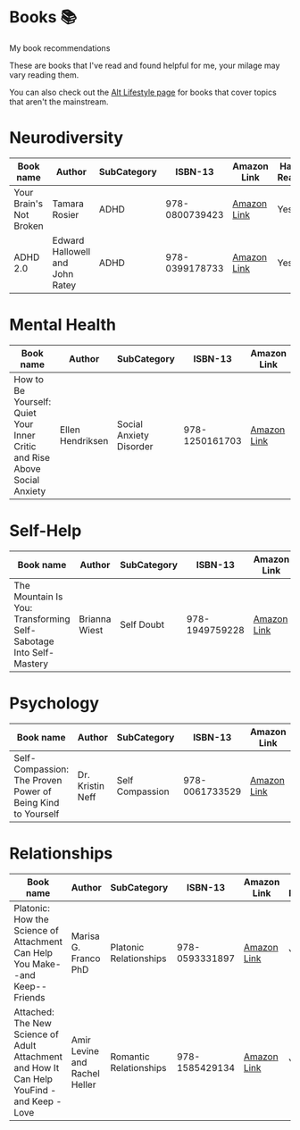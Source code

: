 # Books :books:
My book recommendations

These are books that I've read and found helpful for me, your milage may vary reading them.

You can also check out the [Alt Lifestyle page][Alt_Lifestyle Ref] for books that cover topics that aren't the mainstream.

# Neurodiversity
| Book name | Author | SubCategory | ISBN-13 | Amazon Link | Have Read? |
| ------------- | ------------- | ------------- | ------------- | ------------- | ------------- |
| Your Brain's Not Broken | Tamara Rosier | ADHD | 978-0800739423 | [Amazon Link](https://www.amazon.com/Your-Brains-Not-Broken-Strategies/dp/0800739426) | Yes |
| ADHD 2.0 | Edward Hallowell and John Ratey | ADHD | 978-0399178733 | [Amazon Link](https://www.amazon.com/ADHD-2-0-Essential-Strategies-Distraction/dp/0399178732) | Yes | 

# Mental Health
| Book name | Author | SubCategory | ISBN-13 | Amazon Link | Have Read? |
| ------------- | ------------- | ------------- | ------------- | ------------- | ------------- |
| How to Be Yourself: Quiet Your Inner Critic and Rise Above Social Anxiety | Ellen Hendriksen | Social Anxiety Disorder | 978-1250161703 | [Amazon Link](https://www.amazon.com/How-Be-Yourself-Critic-Anxiety/dp/1250161703) | Yes |

# Self-Help
| Book name | Author | SubCategory | ISBN-13 | Amazon Link | Have Read? |
| ------------- | ------------- | ------------- | ------------- | ------------- | ------------- |
| The Mountain Is You: Transforming Self-Sabotage Into Self-Mastery | Brianna Wiest | Self Doubt | 978-1949759228 | [Amazon Link](https://www.amazon.com/gp/product/1949759229) | Yes |

# Psychology
| Book name | Author | SubCategory | ISBN-13 | Amazon Link | Have Read? |
| ------------- | ------------- | ------------- | ------------- | ------------- | ------------- |
| Self-Compassion: The Proven Power of Being Kind to Yourself | Dr. Kristin Neff | Self Compassion | 978-0061733529 | [Amazon Link](https://www.amazon.com/gp/product/0061733520) | Yes |

# Relationships
| Book name | Author | SubCategory | ISBN-13 | Amazon Link | Have Read? |
| ------------- | ------------- | ------------- | ------------- | ------------- | ------------- |
| Platonic: How the Science of Attachment Can Help You Make--and Keep--Friends | Marisa G. Franco PhD | Platonic Relationships | 978-0593331897 | [Amazon Link](https://www.amazon.com/gp/product/0593331893) | Yes |
| Attached: The New Science of Adult Attachment and How It Can Help YouFind - and Keep - Love | Amir Levine and Rachel Heller | Romantic Relationships | 978-1585429134 | [Amazon Link](https://www.amazon.com/gp/product/1585429139) | Yes |


<!--
Template for a new category:
# Category
| Book name | Author | SubCategory | ISBN-13 | Amazon Link | Have Read? |
| ------------- | ------------- | ------------- | ------------- | ------------- | ------------- |
|  |  |  | 978- | [Amazon Link]() | Yes |

Template for adding a book:
|  |  |  | 978- | [Amazon Link]() | Yes |
-->

<!-- Links -->
[Alt_Lifestyle Ref]: ./alt_lifestyle.md

